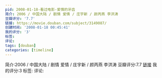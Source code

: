 ```yaml
---
pid: 2008-01-18-看过电影-爱情的牙齿
简介: 2006 / 中国大陆 / 剧情 爱情 / 庄宇新 / 颜丙燕 李洪涛
豆瓣评分: '7.7'
链接: https://movie.douban.com/subject/3149087/
创建时间: '2008-01-18 00:45:41'
我的评分: '3'
标签:
评论:
tags: [douban]
categories: [timeline]
---
```

简介:2006 / 中国大陆 / 剧情 爱情 / 庄宇新 / 颜丙燕 李洪涛
豆瓣评分:7.7
[链接](https://movie.douban.com/subject/3149087/)
我的评分:3
标签:
评论:
